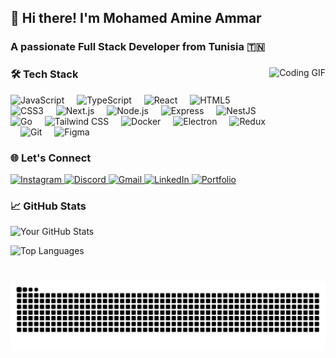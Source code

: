<h2 align="left">👋 Hi there! I'm Mohamed Amine Ammar</h2>
<h3 align="left">A passionate Full Stack Developer from Tunisia 🇹🇳</h3>

###

<img align="right" height="150" src="https://i.giphy.com/media/v1.Y2lkPTc5MGI3NjExbTY3MWV2bTYzMXQzcDE3Zjk3djZ3bHRtODVscXNhNG81dnFlN2FiNiZlcD12MV9pbnRlcm5hbF9naWZfYnlfaWQmY3Q9Zw/dLolp8dtrYCJi/giphy.gif" alt="Coding GIF" />

###

### 🛠️ Tech Stack

<div align="left">
  <img src="https://cdn.jsdelivr.net/gh/devicons/devicon/icons/javascript/javascript-original.svg" height="30" alt="JavaScript" title="JavaScript" />
  <img width="12" />
  <img src="https://cdn.jsdelivr.net/gh/devicons/devicon/icons/typescript/typescript-original.svg" height="30" alt="TypeScript" title="TypeScript" />
  <img width="12" />
  <img src="https://cdn.jsdelivr.net/gh/devicons/devicon/icons/react/react-original.svg" height="30" alt="React" title="React" />
  <img width="12" />
  <img src="https://cdn.jsdelivr.net/gh/devicons/devicon/icons/html5/html5-original.svg" height="30" alt="HTML5" title="HTML5" />
  <img width="12" />
  <img src="https://cdn.jsdelivr.net/gh/devicons/devicon/icons/css3/css3-original.svg" height="30" alt="CSS3" title="CSS3" />
  <img width="12" />
  <img src="https://cdn.jsdelivr.net/gh/devicons/devicon/icons/nextjs/nextjs-original.svg" height="30" alt="Next.js" title="Next.js" />
  <img width="12" />
  <img src="https://cdn.jsdelivr.net/gh/devicons/devicon/icons/nodejs/nodejs-original.svg" height="30" alt="Node.js" title="Node.js" />
  <img width="12" />
  <img src="https://cdn.simpleicons.org/express/000000" height="30" alt="Express" title="Express" />
  <img width="12" />
  <img src="https://cdn.simpleicons.org/nestjs/E0234E" height="30" alt="NestJS" title="NestJS" />
  <img width="12" />
  <img src="https://cdn.simpleicons.org/go/00ADD8" height="30" alt="Go" title="Go" />
  <img width="12" />
  <img src="https://cdn.simpleicons.org/tailwindcss/06B6D4" height="30" alt="Tailwind CSS" title="Tailwind CSS" />
  <img width="12" />
  <img src="https://cdn.simpleicons.org/docker/2496ED" height="30" alt="Docker" title="Docker" />
  <img width="12" />
  <img src="https://cdn.jsdelivr.net/gh/devicons/devicon/icons/electron/electron-original.svg" height="30" alt="Electron" title="Electron" />
  <img width="12" />
  <img src="https://cdn.jsdelivr.net/gh/devicons/devicon/icons/redux/redux-original.svg" height="30" alt="Redux" title="Redux" />
  <img width="12" />
  <img src="https://cdn.jsdelivr.net/gh/devicons/devicon/icons/git/git-original.svg" height="30" alt="Git" title="Git" />
  <img width="12" />
  <img src="https://cdn.jsdelivr.net/gh/devicons/devicon/icons/figma/figma-original.svg" height="30" alt="Figma" title="Figma" />
</div>


###

### 🌐 Let's Connect

<div align="left">
  <a href="https://www.instagram.com/amine_ammr/" target="_blank">
    <img src="https://img.shields.io/static/v1?message=Instagram&logo=instagram&label=&color=E4405F&logoColor=white&labelColor=&style=for-the-badge" height="35" alt="Instagram" />
  </a>
  <a href="amineammar" target="_blank">
    <img src="https://img.shields.io/static/v1?message=Discord&logo=discord&label=&color=7289DA&logoColor=white&labelColor=&style=for-the-badge" height="35" alt="Discord" />
  </a>
  <a href="mailto:ammar.mohamdamine@gmail.com" target="_blank">
    <img src="https://img.shields.io/static/v1?message=Gmail&logo=gmail&label=&color=D14836&logoColor=white&labelColor=&style=for-the-badge" height="35" alt="Gmail" />
  </a>
  <a href="https://www.linkedin.com/in/mohamed-amine-ammar/" target="_blank">
    <img src="https://img.shields.io/static/v1?message=LinkedIn&logo=linkedin&label=&color=0077B5&logoColor=white&labelColor=&style=for-the-badge" height="35" alt="LinkedIn" />
  </a>
  <a href="https://my-portfolio-next-js-one.vercel.app/" target="_blank">
    <img src="https://img.shields.io/static/v1?message=Portfolio&logo=next.js&label=&color=000000&logoColor=white&labelColor=&style=for-the-badge" height="35" alt="Portfolio" />
  </a>
</div>

###

### 📈 GitHub Stats

![Your GitHub Stats](https://github-readme-stats.vercel.app/api?username=aminammar1&show_icons=true&theme=radical)

![Top Languages](https://github-readme-stats.vercel.app/api/top-langs/?username=aminammar1&layout=compact&theme=radical)

###

<br clear="both">

<img src="https://raw.githubusercontent.com/aminammar1/aminammar1/output/snake.svg" alt="Snake animation" />

###

